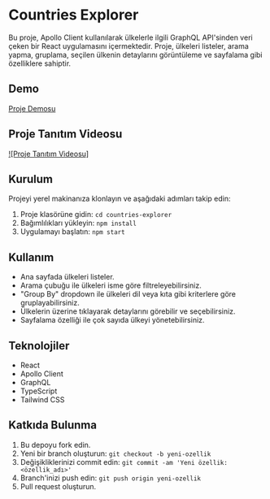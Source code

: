 # Countries Explorer

Bu proje, Apollo Client kullanılarak ülkelerle ilgili GraphQL API'sinden veri çeken bir React uygulamasını içermektedir. Proje, ülkeleri listeler, arama yapma, gruplama, seçilen ülkenin detaylarını görüntüleme ve sayfalama gibi özelliklere sahiptir.

## Demo

[Proje Demosu](https://countriesapp-chi.vercel.app/)

## Proje Tanıtım Videosu

[![Proje Tanıtım Videosu]](src/assets/video/screen-record.mp4)

## Kurulum

Projeyi yerel makinanıza klonlayın ve aşağıdaki adımları takip edin:

1. Proje klasörüne gidin: `cd countries-explorer`
2. Bağımlılıkları yükleyin: `npm install`
3. Uygulamayı başlatın: `npm start`

## Kullanım

- Ana sayfada ülkeleri listeler.
- Arama çubuğu ile ülkeleri isme göre filtreleyebilirsiniz.
- "Group By" dropdown ile ülkeleri dil veya kıta gibi kriterlere göre gruplayabilirsiniz.
- Ülkelerin üzerine tıklayarak detaylarını görebilir ve seçebilirsiniz.
- Sayfalama özelliği ile çok sayıda ülkeyi yönetebilirsiniz.

## Teknolojiler

- React
- Apollo Client
- GraphQL
- TypeScript
- Tailwind CSS

## Katkıda Bulunma

1. Bu depoyu fork edin.
2. Yeni bir branch oluşturun: `git checkout -b yeni-ozellik`
3. Değişikliklerinizi commit edin: `git commit -am 'Yeni özellik: <özellik_adı>'`
4. Branch'inizi push edin: `git push origin yeni-ozellik`
5. Pull request oluşturun.
